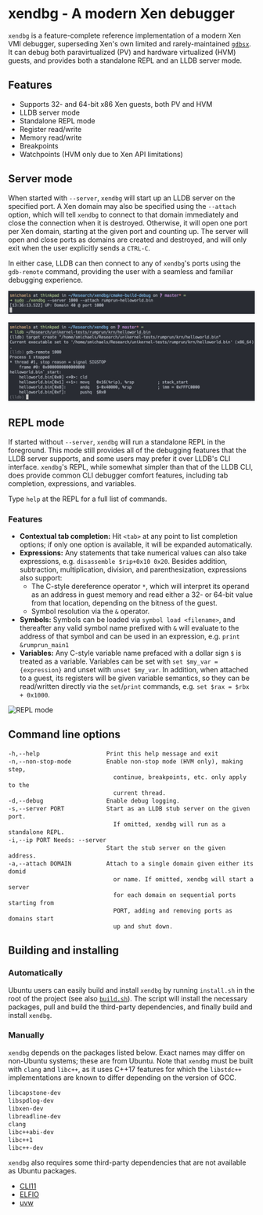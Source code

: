 # xendbg - A modern Xen debugger

`xendbg` is a feature-complete reference implementation of a modern Xen VMI debugger,
superseding Xen's own limited and rarely-maintained
[`gdbsx`](https://github.com/mirage/xen/tree/master/tools/debugger/gdbsx).
It can debug both paravirtualized (PV) and hardware virtualized (HVM) guests,
and provides both a standalone REPL and an LLDB server mode.

## Features

* Supports 32- and 64-bit x86 Xen guests, both PV and HVM
* LLDB server mode
* Standalone REPL mode
* Register read/write
* Memory read/write
* Breakpoints
* Watchpoints (HVM only due to Xen API limitations)

## Server mode

When started with `--server`, `xendbg` will start up an LLDB server on the
specified port. A Xen domain may also be specified using the `--attach` option,
which will tell `xendbg` to connect to that domain immediately and close the
connection when it is destroyed. Otherwise, it will open one port per Xen
domain, starting at the given port and counting up. The server will open and
close ports as domains are created and destroyed, and will only exit when the
user explicitly sends a `CTRL-C`.

In either case, LLDB can then connect to any of `xendbg`'s ports using the
`gdb-remote` command, providing the user with a seamless and familiar debugging
experience.

![LLDB mode](demos/xendbg-lldb1.png)

![LLDB](demos/xendbg-lldb2.png)

## REPL mode

If started without `--server`, `xendbg` will run a standalone REPL in the
foreground. This mode still provides all of the debugging features that the
LLDB server supports, and some users may prefer it over LLDB's CLI interface.
`xendbg`'s REPL, while somewhat simpler than that of the LLDB CLI, does provide
common CLI debugger comfort features, including tab completion, expressions,
and variables.

Type `help` at the REPL for a full list of commands.

### Features

* **Contextual tab completion:** Hit `<tab>` at any point to list completion
  options; if only one option is available, it will be expanded automatically.
* **Expressions:** Any statements that take numerical values can also take
  expressions, e.g. `disassemble $rip+0x10 0x20`. Besides addition,
  subtraction, multiplication, division, and parenthesization, expressions also
  support:
  * The C-style dereference operator `*`, which will interpret its operand as
    an address in guest memory and read either a 32- or 64-bit value from that
    location, depending on the bitness of the guest.
  * Symbol resolution via the `&` operator.
* **Symbols:** Symbols can be loaded via `symbol load <filename>`, and
  thereafter any valid symbol name prefixed with `&` will evaluate to the
  address of that symbol and can be used in an expression, e.g. `print
  &rumprun_main1`
* **Variables:** Any C-style variable name prefaced with a dollar sign `$` is
  treated as a variable. Variables can be set with `set $my_var = {expression}`
  and unset with `unset $my_var`. In addition, when attached to a guest, its
  registers will be given variable semantics, so they can be read/written
  directly via the `set`/`print` commands, e.g. `set $rax = $rbx + 0x1000`.

![REPL mode](demos/xendbg-repl.gif)

## Command line options

```
-h,--help                   Print this help message and exit
-n,--non-stop-mode          Enable non-stop mode (HVM only), making step,
                              continue, breakpoints, etc. only apply to the
                              current thread.
-d,--debug                  Enable debug logging.
-s,--server PORT            Start as an LLDB stub server on the given port.
                              If omitted, xendbg will run as a standalone REPL.
-i,--ip PORT Needs: --server
                            Start the stub server on the given address.
-a,--attach DOMAIN          Attach to a single domain given either its domid
                              or name. If omitted, xendbg will start a server
                              for each domain on sequential ports starting from
                              PORT, adding and removing ports as domains start
                              up and shut down.
```

## Building and installing

### Automatically

Ubuntu users can easily build and install `xendbg` by running `install.sh` in the
root of the project (see also [`build.sh`](./build.sh)). The script will install the
necessary packages, pull and build the third-party dependencies, and finally build
and install `xendbg`.

### Manually

`xendbg` depends on the packages listed below. Exact names may differ on non-Ubuntu
systems; these are from Ubuntu. Note that `xendbg` must be built with `clang` and
`libc++`, as it uses C++17 features for which the `libstdc++` implementations are
known to differ depending on the version of GCC.

```
libcapstone-dev
libspdlog-dev
libxen-dev
libreadline-dev
clang
libc++abi-dev
libc++1
libc++-dev
```

`xendbg` also requires some third-party dependencies that are not available as
Ubuntu packages.

- [CLI11](https://github.com/CLIUtils/CLI11)
- [ELFIO](https://github.com/serge1/ELFIO)
- [uvw](https://github.com/skypjack/uvw)
